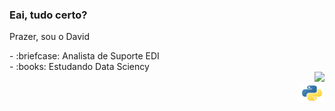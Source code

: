 ### Eai, tudo certo?

Prazer, sou o David




  <div style="display: inline_block" width="40"> 
    <div height="30" width="40" style="display: block">
       - :briefcase: Analista de Suporte EDI <br>
       - :books: Estudando Data Sciency <br>
    </div> 
  <div height="30" width="40" align="right">
    <img height="90em" src="https://github-readme-stats.vercel.app/api/top-langs/?username=Gabricius&layout=compact&langs_count=7&theme=dracula"/> <br>
    <img align="center" height="30" width="40" src="https://raw.githubusercontent.com/devicons/devicon/master/icons/python/python-original.svg">
  </div>
  </div> 

